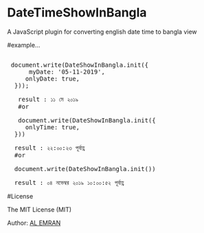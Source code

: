 # DateTimeShowInBangla 
<p>A JavaScript plugin for converting english date time to bangla view</p>
 

<div class="highlight highlight-text-html-basic">


#example...
 
 
<pre>

 document.write(DateShowInBangla.init({
      myDate: '05-11-2019',
     onlyDate: true,
  }));
   
   result : ১১ মে ২০১৯
   #or
   
   document.write(DateShowInBangla.init({
     onlyTime: true,
  }))
  
  result : ২২:০০:২৩ পূর্বাহ্ণ
  #or
  
  document.write(DateShowInBangla.init())
  
  result : ০৪ নভেম্বর ২০১৯ ১০:০০:৫২ পূর্বাহ্ণ
</pre>

  
#License
<p>The MIT License (MIT)</p>

<p>Author: <a href="https://alemran.me">AL EMRAN</a></p>
